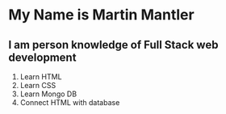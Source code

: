 # My Name is Martin Mantler
## I am person knowledge of Full Stack web development
1. Learn HTML
2. Learn CSS
3. Learn Mongo DB
4. Connect HTML with database
